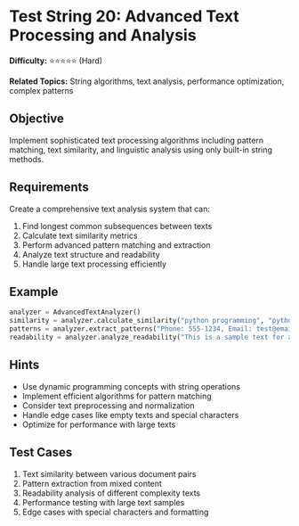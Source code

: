 # Test String 20: Advanced Text Processing and Analysis

**Difficulty:** ⭐⭐⭐⭐⭐ (Hard)

**Related Topics:** String algorithms, text analysis, performance optimization, complex patterns

## Objective

Implement sophisticated text processing algorithms including pattern matching, text similarity, and linguistic analysis using only built-in string methods.

## Requirements

Create a comprehensive text analysis system that can:
1. Find longest common subsequences between texts
2. Calculate text similarity metrics
3. Perform advanced pattern matching and extraction
4. Analyze text structure and readability
5. Handle large text processing efficiently

## Example

```python
analyzer = AdvancedTextAnalyzer()
similarity = analyzer.calculate_similarity("python programming", "python coding")
patterns = analyzer.extract_patterns("Phone: 555-1234, Email: test@email.com")
readability = analyzer.analyze_readability("This is a sample text for analysis.")
```

## Hints

- Use dynamic programming concepts with string operations
- Implement efficient algorithms for pattern matching
- Consider text preprocessing and normalization
- Handle edge cases like empty texts and special characters
- Optimize for performance with large texts

## Test Cases

1. Text similarity between various document pairs
2. Pattern extraction from mixed content
3. Readability analysis of different complexity texts
4. Performance testing with large text samples
5. Edge cases with special characters and formatting
